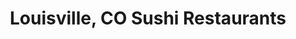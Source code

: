 ---
layout: city
title: Louisville, CO Sushi Restaurants
permalink: /colorado/louisville/
stateAbbr: CO
stateName: Colorado
cityName: Louisville

---